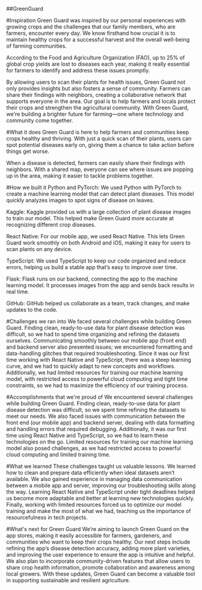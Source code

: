##GreenGuard

#Inspiration
Green Guard was inspired by our personal experiences with growing crops and the challenges that our family members, who are farmers, encounter every day. We know firsthand how crucial it is to maintain healthy crops for a successful harvest and the overall well-being of farming communities.

According to the Food and Agriculture Organization (FAO), up to 25% of global crop yields are lost to diseases each year, making it really essential for farmers to identify and address these issues promptly.

By allowing users to scan their plants for health issues, Green Guard not only provides insights but also fosters a sense of community. Farmers can share their findings with neighbors, creating a collaborative network that supports everyone in the area. Our goal is to help farmers and locals protect their crops and strengthen the agricultural community. With Green Guard, we're building a brighter future for farming—one where technology and community come together.

#What it does
Green Guard is here to help farmers and communities keep crops healthy and thriving. With just a quick scan of their plants, users can spot potential diseases early on, giving them a chance to take action before things get worse.

When a disease is detected, farmers can easily share their findings with neighbors. With a shared map, everyone can see where issues are popping up in the area, making it easier to tackle problems together.

#How we built it
Python and PyTorch: We used Python with PyTorch to create a machine learning model that can detect plant diseases. This model quickly analyzes images to spot signs of disease on leaves.

Kaggle: Kaggle provided us with a large collection of plant disease images to train our model. This helped make Green Guard more accurate at recognizing different crop diseases.

React Native: For our mobile app, we used React Native. This lets Green Guard work smoothly on both Android and iOS, making it easy for users to scan plants on any device.

TypeScript: We used TypeScript to keep our code organized and reduce errors, helping us build a stable app that’s easy to improve over time.

Flask: Flask runs on our backend, connecting the app to the machine learning model. It processes images from the app and sends back results in real time.

GitHub: GitHub helped us collaborate as a team, track changes, and make updates to the code.

#Challenges we ran into
We faced several challenges while building Green Guard. Finding clean, ready-to-use data for plant disease detection was difficult, so we had to spend time organizing and refining the datasets ourselves. Communicating smoothly between our mobile app (front end) and backend server also presented issues; we encountered formatting and data-handling glitches that required troubleshooting. Since it was our first time working with React Native and TypeScript, there was a steep learning curve, and we had to quickly adapt to new concepts and workflows. Additionally, we had limited resources for training our machine learning model, with restricted access to powerful cloud computing and tight time constraints, so we had to maximize the efficiency of our training process.

#Accomplishments that we're proud of
We encountered several challenges while building Green Guard. Finding clean, ready-to-use data for plant disease detection was difficult, so we spent time refining the datasets to meet our needs. We also faced issues with communication between the front end (our mobile app) and backend server, dealing with data formatting and handling errors that required debugging. Additionally, it was our first time using React Native and TypeScript, so we had to learn these technologies on the go. Limited resources for training our machine learning model also posed challenges, as we had restricted access to powerful cloud computing and limited training time.

#What we learned
These challenges taught us valuable lessons. We learned how to clean and prepare data efficiently when ideal datasets aren’t available. We also gained experience in managing data communication between a mobile app and server, improving our troubleshooting skills along the way. Learning React Native and TypeScript under tight deadlines helped us become more adaptable and better at learning new technologies quickly. Finally, working with limited resources forced us to optimize our model training and make the most of what we had, teaching us the importance of resourcefulness in tech projects.

#What's next for Green Guard
We’re aiming to launch Green Guard on the app stores, making it easily accessible for farmers, gardeners, and communities who want to keep their crops healthy. Our next steps include refining the app’s disease detection accuracy, adding more plant varieties, and improving the user experience to ensure the app is intuitive and helpful. We also plan to incorporate community-driven features that allow users to share crop health information, promote collaboration and awareness among local growers. With these updates, Green Guard can become a valuable tool in supporting sustainable and resilient agriculture.
